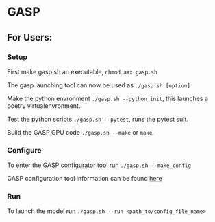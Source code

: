 # GASP

## For Users:

### Setup

First make gasp.sh an executable, `chmod a+x gasp.sh`

The gasp launching tool can now be used as `./gasp.sh [option]`

Make the python envronment `./gasp.sh --python_init`, this launches a poetry virtualenvronment.

Test the python scripts `./gasp.sh --pytest`, runs the pytest suit.

Build the GASP GPU code `./gasp.sh --make` or `make`.

### Configure

To enter the GASP configurator tool run `./gasp.sh --make_config`

GASP configuration tool information can be found [here](./pytools/README.md)

### Run

To launch the model run `./gasp.sh --run <path_to/config_file_name>`